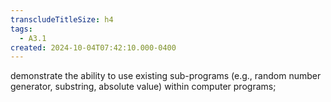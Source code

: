 ```yaml
---
transcludeTitleSize: h4
tags:
  - A3.1
created: 2024-10-04T07:42:10.000-0400
---
```

demonstrate the ability to use existing sub-programs (e.g., random number generator, substring, absolute value) within computer programs;